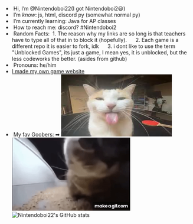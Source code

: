 -  Hi, I’m @Nintendoboi22(I got Nintendoboi2😃)
-  I’m *know*: js, html, discord py (somewhat normal py)
-  I’m currently learning: Java for AP classes
-  How to reach me: discord? #Nintendoboi2
-  Random Facts:
     1. The reason why my links are so long is that teachers have to type all of that in to block it (hopefully).
     2. Each game is a different repo it is easier to fork, idk
     3. i dont like to use the term "Unblocked Games", its just a game, I mean yes, it is unblocked, but the less codeworks the better. (asides from github)
-  Pronouns: he/him
- [I made my own game website](https://nintendoboi22.github.io)
-  My fav Goobers: ➡
![fortnite](cover3.jpg)
![kittie](gRE6UG.gif)
![Nintendoboi22's GitHub stats](https://github-readme-stats.vercel.app/api?username=nintendoboi22&show_icons=true&theme=synthwave&hide=prs,issues)
